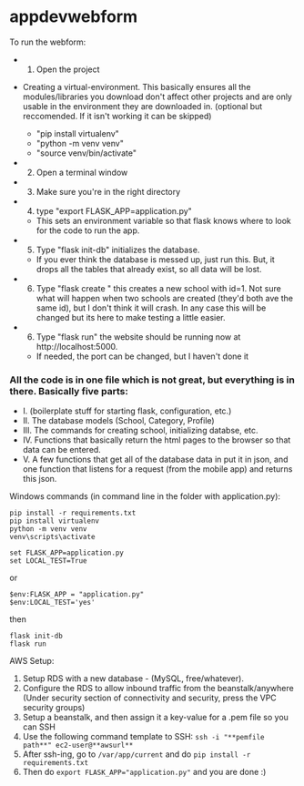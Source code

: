 # appdevwebform

To run the webform:

* 1) Open the project


* Creating a virtual-environment. This basically ensures all the modules/libraries you download don't affect other projects and are only usable in the environment they are downloaded in. 
(optional but reccomended. If it isn't working it can be skipped)
  * "pip install virtualenv"
  * "python -m venv venv" 
  * "source venv/bin/activate"



* 2) Open a terminal window 
* 3) Make sure you're in the right directory
* 4) type "export FLASK_APP=application.py"
  * This sets an environment variable so that flask knows where to look for the code to run the app. 
* 5) Type "flask init-db" initializes the database. 
  * If you ever think the database is messed up, just run this. But, it drops all the tables that already exist, so all data will be lost.
* 6) Type "flask create <enter a name here>" this creates a new school with id=1. Not sure what will happen when two schools are created (they'd both ave the same id), but I don't think it will crash. In any case this will be changed but its here to make testing a little easier. 
* 6) Type "flask run" the website should be running now at http://localhost:5000.
  * If needed, the port can be changed, but I haven't done it
 
### All the code is in one file which is not great, but everything is in there. Basically five parts:
 
* I. (boilerplate stuff for starting flask, configuration, etc.) 
* II. The database models (School, Category, Profile)
* III. The commands for creating school, initializing databse, etc.
* IV. Functions that basically return the html pages to the browser so that data can be entered.
* V. A few functions that get all of the database data in put it in json, and one function that listens for a request (from the mobile app) and returns this json. 


Windows commands (in command line in the folder with application.py):
 ```
 pip install -r requirements.txt
 pip install virtualenv
 python -m venv venv
 venv\scripts\activate
```
```
set FLASK_APP=application.py
set LOCAL_TEST=True
```
 or
```
$env:FLASK_APP = "application.py"
$env:LOCAL_TEST='yes'
```
 then
```
flask init-db
flask run
```

AWS Setup:
 1. Setup RDS with a new database - (MySQL, free/whatever).
 2. Configure the RDS to allow inbound traffic from the beanstalk/anywhere (Under security section of connectivity and security, press the VPC security groups)
 3. Setup a beanstalk, and then assign it a key-value for a .pem file so you can SSH
 4. Use the following command template to SSH: ```ssh -i "**pemfile path**" ec2-user@**awsurl**```
 5. After ssh-ing, go to ```/var/app/current``` and do ```pip install -r requirements.txt```
 6. Then do ```export FLASK_APP="application.py"``` and you are done :)



